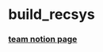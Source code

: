 ﻿# build_recsys

### [team notion page](https://www.notion.so/chanrankim/c9013228f63342b689a96e18c0db32c8?pvs=4)